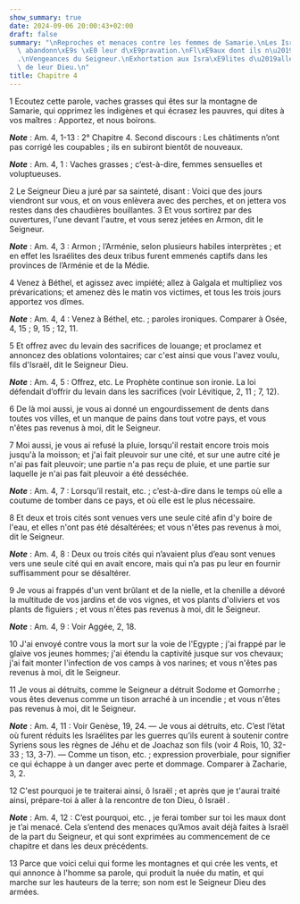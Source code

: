 ```yaml
---
show_summary: true
date: 2024-09-06 20:00:43+02:00
draft: false
summary: "\nReproches et menaces contre les femmes de Samarie.\nLes Isra\xE9lites\
  \ abandonn\xE9s \xE0 leur d\xE9pravation.\nFl\xE9aux dont ils n\u2019ont pas profit\xE9\
  .\nVengeances du Seigneur.\nExhortation aux Isra\xE9lites d\u2019aller au-devant\
  \ de leur Dieu.\n"
title: Chapitre 4
---
```





1 Ecoutez cette parole, vaches grasses qui êtes sur la montagne de Samarie, qui opprimez les indigènes et qui écrasez les pauvres, qui dites à vos maîtres : Apportez, et nous boirons.

***Note*** :  Am. 4, 1-13 : 2° Chapitre 4. Second discours : Les châtiments n’ont pas corrigé les coupables ; ils en subiront bientôt de nouveaux.

***Note*** :  Am. 4, 1 : Vaches grasses ; c’est-à-dire, femmes sensuelles et voluptueuses.


2 Le Seigneur Dieu a juré par sa sainteté, disant : Voici que des jours viendront sur vous, et on vous enlèvera avec des perches, et on jettera vos restes dans des chaudières bouillantes. 3 Et vous sortirez par des ouvertures, l'une devant l'autre, et vous serez jetées en Armon, dit le Seigneur.

***Note*** :  Am. 4, 3 : Armon ; l’Arménie, selon plusieurs habiles interprètes ; et en effet les Israélites des deux tribus furent emmenés captifs dans les provinces de l’Arménie et de la Médie.


4 Venez à Béthel, et agissez avec impiété; allez à Galgala et multipliez vos prévarications; et amenez dès le matin vos victimes, et tous les trois jours apportez vos dîmes.

***Note*** :  Am. 4, 4 : Venez à Béthel, etc. ; paroles ironiques. Comparer à Osée, 4, 15 ; 9, 15 ; 12, 11.

5 Et offrez avec du levain des sacrifices de louange; et proclamez et annoncez des oblations volontaires; car c'est ainsi que vous l'avez voulu, fils d'Israël, dit le Seigneur Dieu.

***Note*** :  Am. 4, 5 : Offrez, etc. Le Prophète continue son ironie. La loi défendait d’offrir du levain dans les sacrifices (voir Lévitique, 2, 11 ; 7, 12).


6 De là moi aussi, je vous ai donné un engourdissement de dents dans toutes vos villes, et un manque de pains dans tout votre pays, et vous n'êtes pas revenus à moi, dit le Seigneur.


7 Moi aussi, je vous ai refusé la pluie, lorsqu'il restait encore trois mois jusqu'à la moisson; et j'ai fait pleuvoir sur une cité, et sur une autre cité je n'ai pas fait pleuvoir; une partie n'a pas reçu de pluie, et une partie sur laquelle je n'ai pas fait pleuvoir a été desséchée.

***Note*** :  Am. 4, 7 : Lorsqu’il restait, etc. ; c’est-à-dire dans le temps où elle a coutume de tomber dans ce pays, et où elle est le plus nécessaire.

8 Et deux et trois cités sont venues vers une seule cité afin d'y boire de l'eau, et elles n'ont pas été désaltérées; et vous n'êtes pas revenus à moi, dit le Seigneur.

***Note*** :  Am. 4, 8 : Deux ou trois cités qui n’avaient plus d’eau sont venues vers une seule cité qui en avait encore, mais qui n’a pas pu leur en fournir suffisamment pour se désaltérer.


9 Je vous ai frappés d'un vent brûlant et de la nielle, et la chenille a dévoré la multitude de vos jardins et de vos vignes, et vos plants d'oliviers et vos plants de figuiers ; et vous n'êtes pas revenus à moi, dit le Seigneur.

***Note*** :  Am. 4, 9 : Voir Aggée, 2, 18.


10 J'ai envoyé contre vous la mort sur la voie de l'Egypte ; j'ai frappé par le glaive vos jeunes hommes; j'ai étendu la captivité jusque sur vos chevaux; j'ai fait monter l'infection de vos camps à vos narines; et vous n'êtes pas revenus à moi, dit le Seigneur.


11 Je vous ai détruits, comme le Seigneur a détruit Sodome et Gomorrhe ; vous êtes devenus comme un tison arraché à un incendie ; et vous n'êtes pas revenus à moi, dit le Seigneur.

***Note*** :  Am. 4, 11 : Voir Genèse, 19, 24. ― Je vous ai détruits, etc. C’est l’état où furent réduits les Israélites par les guerres qu’ils eurent à soutenir contre Syriens sous les règnes de Jéhu et de Joachaz son fils (voir 4 Rois, 10, 32-33 ; 13, 3-7). ― Comme un tison, etc. ; expression proverbiale, pour signifier ce qui échappe à un danger avec perte et dommage. Comparer à Zacharie, 3, 2.


12 C'est pourquoi je te traiterai ainsi, ô Israël ; et après que je t'aurai traité ainsi, prépare-toi à aller à la rencontre de ton Dieu, ô Israël .

***Note*** :  Am. 4, 12 : C’est pourquoi, etc. , je ferai tomber sur toi les maux dont je t’ai menacé. Cela s’entend des menaces qu’Amos avait déjà faites à Israël de la part du Seigneur, et qui sont exprimées au commencement de ce chapitre et dans les deux précédents.

13 Parce que voici celui qui forme les montagnes et qui crée les vents, et qui annonce à l'homme sa parole, qui produit la nuée du matin, et qui marche sur les hauteurs de la terre; son nom est le Seigneur Dieu des armées.


